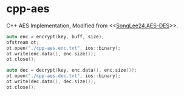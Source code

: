 # cpp-aes
C++ AES Implementation, Modified from <<[SongLee24.AES-DES](https://github.com/SongLee24/AES-DES)>>.

```c++
auto enc = encrypt(key, buff, size);
ofstream ot;
ot.open("./cpp-aes.enc.txt", ios::binary);
ot.write(enc.data(), enc.size());
ot.close();

auto dec = decrypt(key, enc.data(), enc.size());
ot.open("./cpp-aes.dec.txt", ios::binary);
ot.write(dec.data(), dec.size());
ot.close();
```